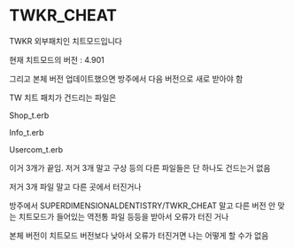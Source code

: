 # TWKR_CHEAT
TWKR 외부패치인 치트모드입니다

현재 치트모드의 버전 : 4.901

그리고 본체 버전 업데이트했으면 방주에서 다음 버전으로 새로 받아야 함

TW 치트 패치가 건드리는 파일은

Shop_t.erb

Info_t.erb

Usercom_t.erb

이거 3개가 끝임. 저거 3개 말고 구상 등의 다른 파일들은 단 하나도 건드는거 없음


저거 3개 파일 말고 다른 곳에서 터진거나


방주에서 SUPERDIMENSIONALDENTISTRY/TWKR_CHEAT 말고 다른 버전 안 맞는 치트모드가 들어있는 역전통 파일 등등을 받아서 오류가 터진 거나


본체 버전이 치트모드 버전보다 낮아서 오류가 터진거면 나는 어떻게 할 수가 없음
